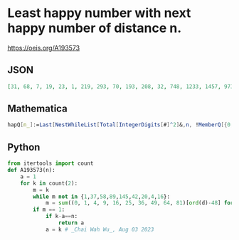# Least happy number with next happy number of distance n\.
https://oeis.org/A193573
## JSON
```JSON
[31, 68, 7, 19, 23, 1, 219, 293, 70, 193, 208, 32, 748, 1233, 1457, 973, 263, 338, 49, 109, 763, 5606, 239, 1487, 8884, 1933, 1636, 139, 1607, 3932, 409, 18280, 17966, 4366, 4960, 16181, 33464, 3564, 18899, 496, 4995, 566, 144164, 3392, 5066, 388292, 194962, 178085]
```
## Mathematica
```Mathematica
hapQ[n_]:=Last[NestWhileList[Total[IntegerDigits[#]^2]&,n, !MemberQ[{0, 1, 4,16,20, 37,42,58,89,145}, #]&]]==1; Transpose[With[ {hapnos= Partition[ Select[Range[34000], hapQ],2,1]}, Table[First[Select[ hapnos,Last[#]-First[#]==n&]],{n,42}]]][[1]] (* _Harvey P. Dale_, Aug 27 2011 *)
```
## Python
```Python
from itertools import count
def A193573(n):
    a = 1
    for k in count(2):
        m = k
        while m not in {1,37,58,89,145,42,20,4,16}:
            m = sum((0, 1, 4, 9, 16, 25, 36, 49, 64, 81)[ord(d)-48] for d in str(m))
        if m == 1:
            if k-a==n:
                return a
            a = k # _Chai Wah Wu_, Aug 03 2023
```
